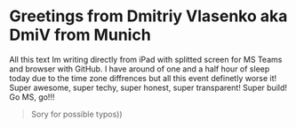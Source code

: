 # Greetings from Dmitriy Vlasenko aka DmiV from Munich

All this text Im writing directly from iPad with splitted screen for MS Teams and browser with GitHub.
I have around of one and a half hour of sleep today due to the time zone diffrences but all this event definetly worse it!
Super awesome, super techy, super honest, super transparent! Super build! Go MS, go!!!

> Sory for possible typos))

